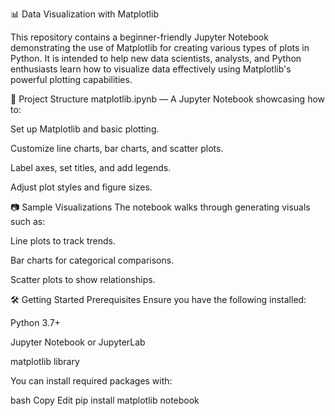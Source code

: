 📊 Data Visualization with Matplotlib

This repository contains a beginner-friendly Jupyter Notebook demonstrating the use of Matplotlib for creating various types of plots in Python. It is intended to help new data scientists, analysts, and Python enthusiasts learn how to visualize data effectively using Matplotlib's powerful plotting capabilities.

📁 Project Structure
matplotlib.ipynb — A Jupyter Notebook showcasing how to:

Set up Matplotlib and basic plotting.

Customize line charts, bar charts, and scatter plots.

Label axes, set titles, and add legends.

Adjust plot styles and figure sizes.

📷 Sample Visualizations
The notebook walks through generating visuals such as:

Line plots to track trends.

Bar charts for categorical comparisons.

Scatter plots to show relationships.

🛠️ Getting Started
Prerequisites
Ensure you have the following installed:

Python 3.7+

Jupyter Notebook or JupyterLab

matplotlib library

You can install required packages with:

bash
Copy
Edit
pip install matplotlib notebook

